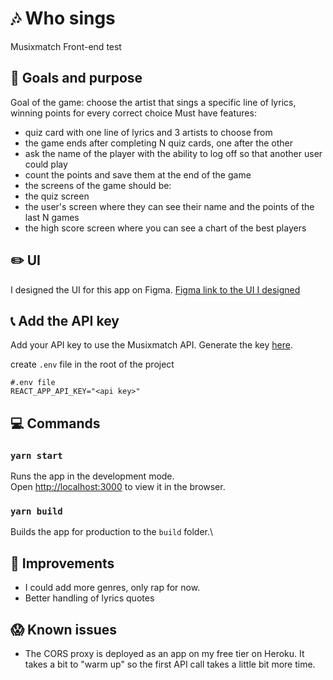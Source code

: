 # :notes: Who sings

Musixmatch Front-end test

## :rocket: Goals and purpose

Goal of the game:
choose the artist that sings a specific line of lyrics, winning points for every correct choice
Must have features:

-   quiz card with one line of lyrics and 3 artists to choose from
-   the game ends after completing N quiz cards, one after the other
-   ask the name of the player with the ability to log off so that another user could play
-   count the points and save them at the end of the game
-   the screens of the game should be:
-   the quiz screen
-   the user's screen where they can see their name and the points of the last N games
-   the high score screen where you can see a chart of the best players

## :pencil2: UI

I designed the UI for this app on Figma.
[Figma link to the UI I designed](https://www.figma.com/file/umQ0ujQdIuU5DxZurJK7vY/whosings?node-id=0%3A1)

## :telephone_receiver: Add the API key

Add your API key to use the Musixmatch API.
Generate the key [here](https://developer.musixmatch.com/).

create `.env` file in the root of the project

```
#.env file
REACT_APP_API_KEY="<api key>"
```

## :computer: Commands

### `yarn start`

Runs the app in the development mode.\
Open [http://localhost:3000](http://localhost:3000) to view it in the browser.

### `yarn build`

Builds the app for production to the `build` folder.\

## :dizzy: Improvements

-   I could add more genres, only rap for now.
-   Better handling of lyrics quotes

## :scream: Known issues

-   The CORS proxy is deployed as an app on my free tier on Heroku. It takes a bit to "warm up" so the first API call takes a little bit more time.

